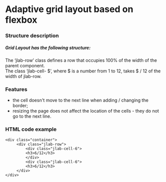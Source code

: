 # Adaptive grid layout based on flexbox

### Structure description

##### Grid Layout has the following structure:
The ‘jlab-row’ class defines a row that occupies 100% of the width of the parent component.</br>
The class ‘jlab-cell- $’, where $ is a number from 1 to 12, takes $ / 12 of the width of jlab-row.


### Features

- the cell doesn't move to the next line when adding / changing the border;
- resizing the page does not affect the location of the cells - they do not go to the next line.

### HTML code example
    <div class="container">
         <div class="jlab-row">
             <div class="jlab-cell-6">
             <h3>6/12</h3>
             </div>
             <div class="jlab-cell-6">
             <h3>6/12</h3>
         </div>
    </div>


